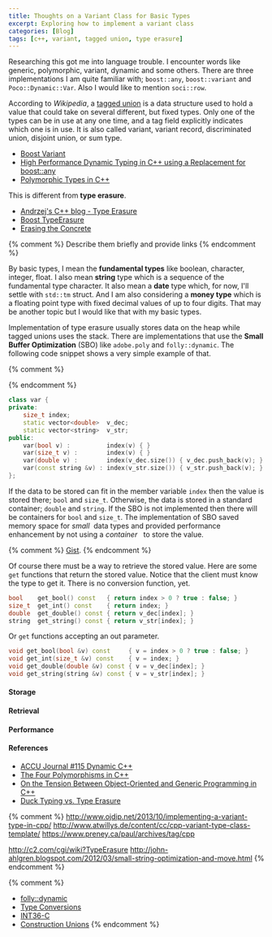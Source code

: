 ```yaml
---
title: Thoughts on a Variant Class for Basic Types
excerpt: Exploring how to implement a variant class
categories: [Blog]
tags: [c++, variant, tagged union, type erasure]
---
```


Researching this got me into language trouble.
I encounter words like generic, polymorphic, variant, dynamic and some others.
There are three implementations I am quite familiar with; `boost::any`, `boost::variant` and `Poco::Dynamic::Var`.
Also I would like to mention `soci::row`.

According to *Wikipedia*, a [tagged union] is a data structure used to hold a value that could take on several different, but fixed types.
Only one of the types can be in use at any one time, and a tag field explicitly indicates which one is in use.
It is also called variant, variant record, discriminated union, disjoint union, or sum type.

* [Boost Variant](http://www.boost.org/doc/libs/1_57_0/doc/html/variant.html)
* [High Performance Dynamic Typing in C++ using a Replacement for boost::any](http://www.codeproject.com/Articles/11250/High-Performance-Dynamic-Typing-in-C-using-a-Repla)
* [Polymorphic Types in C++](http://www.bearcave.com/software/c++types.html)

This is different from __type erasure__.

* [Andrzej's C++ blog - Type Erasure](https://akrzemi1.wordpress.com/2013/11/18/type-erasure-part-i/)
* [Boost TypeErasure](http://www.boost.org/doc/libs/1_57_0/doc/html/boost_typeerasure.html)
* [Erasing the Concrete](http://talesofcpp.fusionfenix.com/post-16/episode-nine-erasing-the-concrete)

{% comment %}
Describe them briefly and provide links
{% endcomment %}

By basic types, I mean the __fundamental types__ like boolean, character, integer, float.
I also mean __string__ type which is a sequence of the fundamental type character.
It also mean a __date__ type which, for now, I'll settle with `std::tm` struct.
And I am also considering a __money type__ which is a floating point type with fixed decimal values of up to four digits.
That may be another topic but I would like that with my basic types.

Implementation of type erasure usually stores data on the heap while tagged unions uses the stack.
There are implementations that use the __Small Buffer Optimization__ (SBO) like `adobe.poly` and `folly::dynamic`.
The following code snippet shows a very simple example of that.

{% comment %}
<script src="https://gist.github.com/rmaicle/ff36e876b11d79934ceb.js"></script>
{% endcomment %}

~~~ cpp
class var {
private:
    size_t index;
    static vector<double>  v_dec;
    static vector<string>  v_str;
public:
    var(bool v) :          index(v) { }
    var(size_t v) :        index(v) { }
    var(double v) :        index(v_dec.size()) { v_dec.push_back(v); }
    var(const string &v) : index(v_str.size()) { v_str.push_back(v); }
};
~~~

If the data to be stored can fit in the member variable `index` then the value is stored there; `bool` and `size_t`.
Otherwise, the data is stored in a standard container; `double` and `string`.
If the SBO is not implemented then there will be containers for `bool` and `size_t`.
The implementation of SBO saved memory space for *small* &nbsp;data types and provided performance enhancement by not using a *container* &nbsp; to store the value.

{% comment %}
 [Gist](https://gist.github.com/rmaicle/ff36e876b11d79934ceb).
{% endcomment %}

Of course there must be a way to retrieve the stored value.
Here are some `get` functions that return the stored value.
Notice that the client must know the type to get it. There is no conversion function, yet.

~~~ cpp
bool    get_bool() const   { return index > 0 ? true : false; }
size_t  get_int() const    { return index; }
double  get_double() const { return v_dec[index]; }
string  get_string() const { return v_str[index]; }
~~~

Or `get` functions accepting an out parameter.

~~~ cpp
void get_bool(bool &v) const     { v = index > 0 ? true : false; }
void get_int(size_t &v) const    { v = index; }
void get_double(double &v) const { v = v_dec[index]; }
void get_string(string &v) const { v = v_str[index]; }
~~~

#### Storage

#### Retrieval

#### Performance

#### References

* [ACCU Journal #115 Dynamic C++](http://accu.org/index.php/journals/1855)
* [The Four Polymorphisms in C++](http://www.catonmat.net/blog/cpp-polymorphism/)
* [On the Tension Between Object-Oriented and Generic Programming in C++](http://www.artima.com/cppsource/type_erasure.html)
* [Duck Typing vs. Type Erasure](http://nullprogram.com/blog/2014/04/01/)

{% comment %}
http://www.ojdip.net/2013/10/implementing-a-variant-type-in-cpp/
http://www.atwillys.de/content/cc/cpp-variant-type-class-template/
https://www.preney.ca/paul/archives/tag/cpp

http://c2.com/cgi/wiki?TypeErasure
http://john-ahlgren.blogspot.com/2012/03/small-string-optimization-and-move.html
{% endcomment %}

{% comment %}
* [folly::dynamic](https://github.com/facebook/folly/blob/master/folly/docs/Dynamic.md)
* [Type Conversions](http://www.cplusplus.com/doc/tutorial/typecasting/)
* [INT36-C](https://www.securecoding.cert.org/confluence/display/seccode/INT36-C.+Converting+a+pointer+to+integer+or+integer+to+pointer)
* [Construction Unions](http://www.informit.com/articles/article.aspx?p=360435)
{% endcomment %}




[tagged union]: http://en.wikipedia.org/wiki/Tagged_union
